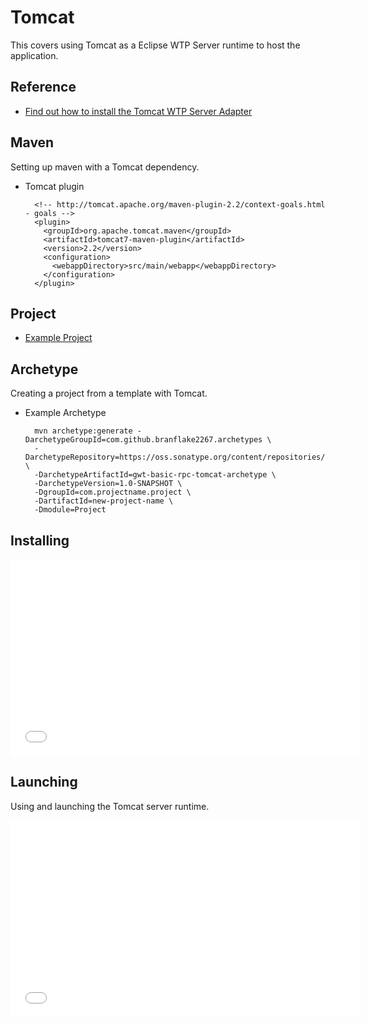 # Tomcat
This covers using Tomcat as a Eclipse WTP Server runtime to host the application. 

## Reference

* [Find out how to install the Tomcat WTP Server Adapter](http://www.vogella.com/tutorials/EclipseWTP/article.html)


## Maven
Setting up maven with a Tomcat dependency.

* Tomcat plugin

		<!-- http://tomcat.apache.org/maven-plugin-2.2/context-goals.html - goals -->
		<plugin>
		  <groupId>org.apache.tomcat.maven</groupId>
		  <artifactId>tomcat7-maven-plugin</artifactId>
		  <version>2.2</version>
		  <configuration>
		    <webappDirectory>src/main/webapp</webappDirectory>
		  </configuration>
		</plugin>


## Project

* [Example Project](https://github.com/branflake2267/Archetypes/tree/master/archetypes/gwt-basic-rpc-tomcat)

## Archetype
Creating a project from a template with Tomcat. 

* Example Archetype

		mvn archetype:generate -DarchetypeGroupId=com.github.branflake2267.archetypes \
		-DarchetypeRepository=https://oss.sonatype.org/content/repositories/snapshots \
		-DarchetypeArtifactId=gwt-basic-rpc-tomcat-archetype \
		-DarchetypeVersion=1.0-SNAPSHOT \
		-DgroupId=com.projectname.project \
		-DartifactId=new-project-name \
		-Dmodule=Project

## Installing

<iframe width="560" height="315" src="//www.youtube.com/embed/6w87lVYT-MM" frameborder="0" allowfullscreen></iframe>

## Launching
Using and launching the Tomcat server runtime.

<iframe width="560" height="315" src="//www.youtube.com/embed/d6xsX9x9WC4" frameborder="0" allowfullscreen></iframe>
